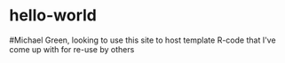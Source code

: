 # hello-world
#Michael Green, looking to use this site to host template R-code that I've come up with for re-use by others
